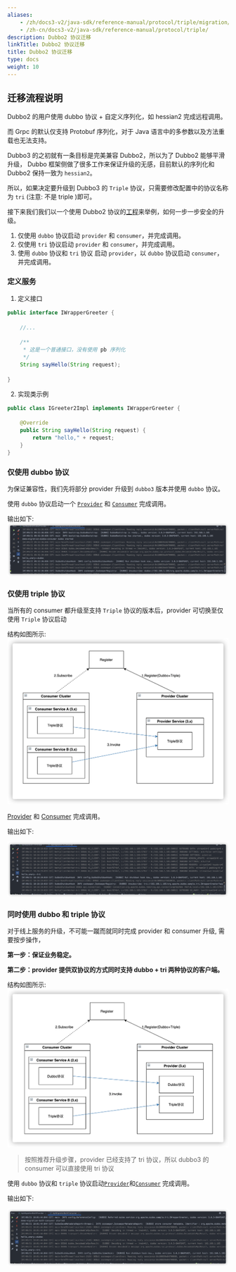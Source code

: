 ```yaml
---
aliases:
    - /zh/docs3-v2/java-sdk/reference-manual/protocol/triple/migration/
    - /zh-cn/docs3-v2/java-sdk/reference-manual/protocol/triple/
description: Dubbo2 协议迁移
linkTitle: Dubbo2 协议迁移
title: Dubbo2 协议迁移
type: docs
weight: 10
---
```






## 迁移流程说明

Dubbo2 的用户使用 dubbo 协议 + 自定义序列化，如 hessian2 完成远程调用。

而 Grpc 的默认仅支持 Protobuf 序列化，对于 Java 语言中的多参数以及方法重载也无法支持。

Dubbo3 的之初就有一条目标是完美兼容 Dubbo2，所以为了 Dubbo2 能够平滑升级， Dubbo 框架侧做了很多工作来保证升级的无感，目前默认的序列化和 Dubbo2 保持一致为 `hessian2`。

所以，如果决定要升级到 Dubbo3 的 `Triple` 协议，只需要修改配置中的协议名称为 `tri` (注意: 不是 triple )即可。

接下来我们我们以一个使用 Dubbo2 协议的[工程](https://github.com/apache/dubbo-samples/tree/master/3-extensions/protocol/dubbo-samples-triple/src/main/java/org/apache/dubbo/sample/tri/migration)来举例，如何一步一步安全的升级。

1. 仅使用 `dubbo` 协议启动 `provider` 和 `consumer`，并完成调用。
2. 仅使用 `tri` 协议启动 `provider` 和 `consumer`，并完成调用。
3. 使用 `dubbo` 协议和 `tri` 协议 启动 `provider`，以 `dubbo` 协议启动 `consumer`，并完成调用。

### 定义服务

1. 定义接口
```java
public interface IWrapperGreeter {

    //... 
    
    /**
     * 这是一个普通接口，没有使用 pb 序列化
     */
    String sayHello(String request);

}
```

2. 实现类示例
```java
public class IGreeter2Impl implements IWrapperGreeter {

    @Override
    public String sayHello(String request) {
        return "hello," + request;
    }
}
```

### 仅使用 dubbo 协议

为保证兼容性，我们先将部分 provider 升级到 `dubbo3` 版本并使用 `dubbo` 协议。

使用 `dubbo` 协议启动一个 [`Provider`](https://github.com/apache/dubbo-samples/tree/master/3-extensions/protocol/dubbo-samples-triple/src/main/java/org/apache/dubbo/sample/tri/migration/ApiMigrationDubboProvider.java) 和 [`Consumer`](https://github.com/apache/dubbo-samples/tree/master/3-extensions/protocol/dubbo-samples-triple/src/main/java/org/apache/dubbo/sample/tri/migration/ApiMigrationDubboConsumer.java) 完成调用。

输出如下:
![result](/imgs/v3/migration/tri/dubbo3-tri-migration-dubbo-dubbo-result.png)

### 仅使用 triple 协议

当所有的 consumer 都升级至支持 `Triple` 协议的版本后，provider 可切换至仅使用 `Triple` 协议启动

结构如图所示:
![strust](/imgs/v3/migration/tri/migrate-only-tri-strust.png)

[Provider](https://github.com/apache/dubbo-samples/tree/master/3-extensions/protocol/dubbo-samples-triple/src/main/java/org/apache/dubbo/sample/tri/migration/ApiMigrationTriProvider.java)
和 [Consumer](https://github.com/apache/dubbo-samples/tree/master/3-extensions/protocol/dubbo-samples-triple/src/main/java/org/apache/dubbo/sample/tri/migration/ApiMigrationTriConsumer.java) 完成调用。

输出如下:

![result](/imgs/v3/migration/tri/dubbo3-tri-migration-tri-tri-result.png)

###  同时使用 dubbo 和 triple 协议

对于线上服务的升级，不可能一蹴而就同时完成 provider 和 consumer 升级, 需要按步操作，

**第一步：保证业务稳定。**

**第二步：provider 提供双协议的方式同时支持 dubbo + tri 两种协议的客户端。**

结构如图所示:
![strust](/imgs/v3/migration/tri/migrate-dubbo-tri-strust.png)

> 按照推荐升级步骤，provider 已经支持了 tri 协议，所以 dubbo3 的 consumer 可以直接使用 tri 协议

使用 `dubbo` 协议和 `triple` 协议启动[`Provider`](https://github.com/apache/dubbo-samples/tree/master/3-extensions/protocol/dubbo-samples-triple/src/main/java/org/apache/dubbo/sample/tri/migration/ApiMigrationBothProvider.java)和[`Consumer`](https://github.com/apache/dubbo-samples/tree/master/3-extensions/protocol/dubbo-samples-triple/src/main/java/org/apache/dubbo/sample/tri/migration/ApiMigrationBothConsumer.java) 完成调用。

输出如下:

![result](/imgs/v3/migration/tri/dubbo3-tri-migration-both-dubbo-tri-result.png)